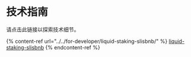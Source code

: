 # 技术指南

请点击此链接以探索技术细节。

{% content-ref url="../../for-developer/liquid-staking-slisbnb/" %}
[liquid-staking-slisbnb](../../for-developer/liquid-staking-slisbnb/)
{% endcontent-ref %}
